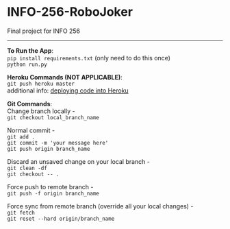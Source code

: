 # INFO-256-RoboJoker
Final project for INFO 256

***
**To Run the App**:  
`pip install requirements.txt` (only need to do this once)  
`python run.py`  

**Heroku Commands (NOT APPLICABLE)**:  
`git push heroku master`  
additional info: [deploying code into Heroku](https://devcenter.heroku.com/articles/git#deploying-code)

**Git Commands**:  
Change branch locally -  
`git checkout local_branch_name`  

Normal commit -  
`git add .`  
`git commit -m 'your message here'`  
`git push origin branch_name`  

Discard an unsaved change on your local branch -  
`git clean -df`  
`git checkout -- .`  

Force push to remote branch -   
`git push -f origin branch_name`  

Force sync from remote branch (override all your local changes) -   
`git fetch`  
`git reset --hard origin/branch_name`  
